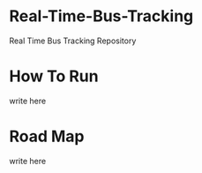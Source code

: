 # Real-Time-Bus-Tracking
Real Time Bus Tracking Repository

# How To Run
write here

# Road Map
 write here